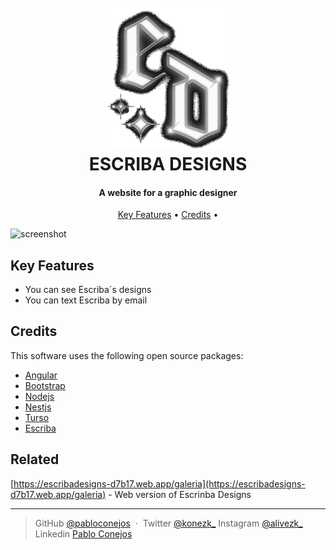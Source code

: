 
<h1 align="center">
  <br>
  <a href="https://escribadesigns-d7b17.web.app/galeria"><img 
    src="./src/assets/logos/logo_ed.png" alt="Icono Spotify" width="200"></a>
  <br>
  ESCRIBA DESIGNS
  <br>
</h1>

<h4 align="center">A website for a graphic designer</h4>


<p align="center">
  <a href="#key-features">Key Features</a> •
  <a href="#credits">Credits</a> •
</p>

![screenshot](./templatemns.png)

## Key Features

* You can see Escriba´s designs
* You can text Escriba by email

## Credits

This software uses the following open source packages:

- [Angular](https://angular.io/)
- [Bootstrap](https://getbootstrap.com/)
- [Nodejs](https://nodejs.org/en/)
- [Nestjs](https://nestjs.com/)
- [Turso](https://turso.tech/)
- [Escriba](https://www.instagram.com/escribadesigns/)

## Related

[https://escribadesigns-d7b17.web.app/galeria](https://escribadesigns-d7b17.web.app/galeria) - Web version of Escrinba Designs

---

> GitHub [@pabloconejos](https://github.com/pabloconejos) &nbsp;&middot;&nbsp;
> Twitter [@konezk_](https://twitter.com/konezk_)
> Instagram [@alivezk_](https://www.instagram.com/alivezk_/)
> Linkedin [Pablo Conejos](www.linkedin.com/in/pablo-conejos-chirivella-145024252)


